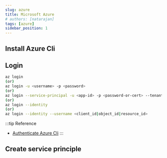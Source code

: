 ```yaml
---
slug: azure
title: Microsoft Azure
# authors: [natarajan]
tags: [azure]
sidebar_position: 1
---
```


## Install Azure Cli

## Login

```sh title="Azure Cli command to login in azure cloud"
az login
(or)
az login -u <username> -p <password>
(or)
az login --service-principal -u <app-id> -p <password-or-cert> --tenant <tenant>
(or)
az login --identity
(or)
az login --identity --username <client_id|object_id|resource_id>
```

:::tip Reference

- [Authenticate Azure Cli](https://docs.microsoft.com/en-us/cli/azure/authenticate-azure-cli)
:::

## Create service principle







